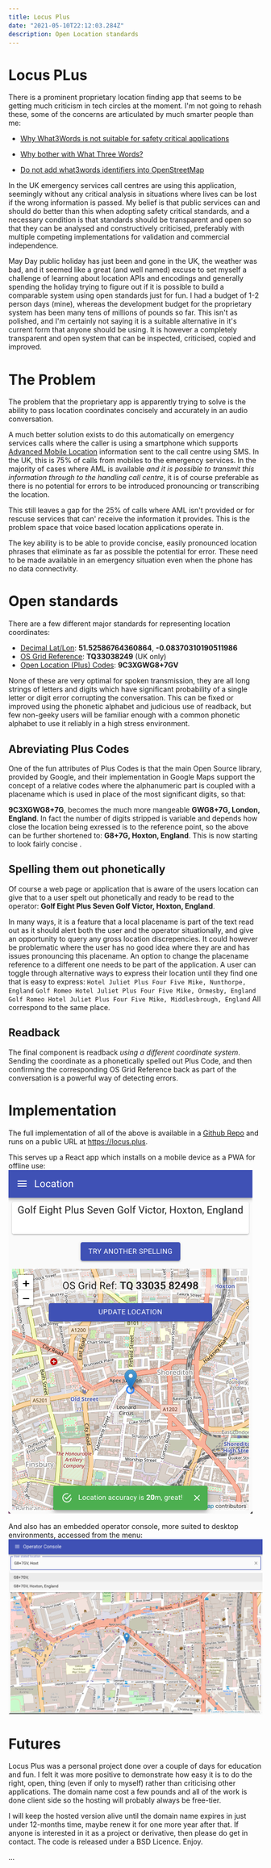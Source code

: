 ```yaml
---
title: Locus Plus
date: "2021-05-10T22:12:03.284Z"
description: Open Location standards
---
```


# Locus PLus

There is a prominent proprietary location finding app that seems to be getting much criticism in tech circles at the moment. I'm not going to rehash these, some of the concerns are articulated by much smarter people than me: 

 * [Why What3Words is not suitable for safety critical applications](https://cybergibbons.com/security-2/why-what3words-is-not-suitable-for-safety-critical-applications/)

 * [Why bother with What Three Words?](https://shkspr.mobi/blog/2019/03/why-bother-with-what-three-words/)

 * [Do not add what3words identifiers into OpenStreetMap](https://wiki.openstreetmap.org/wiki/What3words)

In the UK emergency services call centres are using this application, seemingly without any critical analysis in situations where lives can be lost if the wrong information is passed. My belief is that public services can and should do better than this when adopting safety critical standards, and a necessary condition is that standards should be transparent and open so that they can be analysed and constructively criticised, preferably with multiple competing implementations for validation and commercial independence.

May Day public holiday has just been and gone in the UK, the weather was bad, and it seemed like a great (and well named) excuse to set myself a challenge of learning about location APIs and encodings and generally spending the holiday trying to figure out if it is possible to build a comparable system using open standards just for fun. I had a budget of 1-2 person days (mine), whereas the development budget for the proprietary system has been many tens of millions of pounds so far. This isn't as polished, and I'm certainly not saying it is a suitable alternative in it's current form that anyone should be using. It is however a completely transparent and open system that can be inspected, criticised, copied and improved.

# The Problem

The problem that the proprietary app is apparently trying to solve is the ability to pass location coordinates concisely and accurately in an audio conversation.

 A much better solution exists to do this automatically on emergency services calls where the caller is using a smartphone which supports [Advanced Mobile Location](https://eena.org/our-work/eena-special-focus/advanced-mobile-location) information sent to the call centre using SMS. In the UK, this is 75% of calls from mobiles to the emergency services. In the majority of cases where AML is available _and it is possible to transmit this information through to the handling call centre_, it is of course preferable as there is no potential for errors to be introduced pronouncing or transcribing the location. 

 This still leaves a gap for the 25% of calls where AML isn't provided or for rescuse services that can' receive the information it provides. This is the problem space that voice based location applications operate in.

 The key ability is to be able to provide concise, easily pronounced location phrases that eliminate as far as possible the potential for error. These need to be made available in an emergency situation even when the phone has no data connectivity.


# Open standards
There are a few different major standards for representing location coordinates:
 * [Decimal Lat/Lon](https://en.wikipedia.org/wiki/Decimal_degrees): __51.52586764360864__, __-0.08370310190511986__
 * [OS Grid Reference](https://en.wikipedia.org/wiki/Ordnance_Survey_National_Grid): __TQ33038249__ (UK only)
 * [Open Location (Plus) Codes](https://en.wikipedia.org/wiki/Open_Location_Code): __9C3XGWG8+7GV__

 None of these are very optimal for spoken transmission, they are all long strings of letters and digits which have significant probability of a single letter or digit error corrupting the conversation. This can be fixed or improved using the phonetic alphabet and judicious use of readback, but few non-geeky users will be familiar enough with a common phonetic alphabet to use it reliably in a high stress environment.

 ## Abreviating Plus Codes

 One of the fun attributes of Plus Codes is that the main Open Source library, provided by Google, and their implementation in Google Maps support the concept of a relative codes where the alphanumeric part is coupled with a placename which is used in place of the most significant digits, so that:

 __9C3XGWG8+7G__, becomes the much more mangeable __GWG8+7G, London, England__. In fact the number of digits stripped is variable and depends how close the location being exressed is to the reference point, so the above can be further shortened to: __G8+7G, Hoxton, England__. This is now starting to look fairly concise  .

 ## Spelling them out phonetically

 Of course a web page or application that is aware of the users location can give that to a user spelt out phonetically and ready to be read to the operator: __Golf Eight Plus Seven Golf Victor, Hoxton, England__.

 In many ways, it is a feature that a local placename is part of the text read out as it should alert both the user and the operator situationally, and give an opportunity to query any gross location discrepencies. It could however be problematic where the user has no good idea where they are and has issues pronouncing this placename. An option to change the placename reference to a different one needs to be part of the application. A user can toggle through alternative ways to express their location until they find one that is easy to express:
 `Hotel Juliet Plus Four Five Mike, Nunthorpe, England`
 `Golf Romeo Hotel Juliet Plus Four Five Mike, Ormesby, England`
 `Golf Romeo Hotel Juliet Plus Four Five Mike, Middlesbrough, England`
 All correspond to the same place.

 ## Readback

 The final component is readback _using a different coordinate system_. Sending the coordinate as a phonetically spelled out Plus Code, and then confirming the corresponding OS Grid Reference back as part of the conversation is a powerful way of detecting errors.
 
# Implementation

The full implementation of all of the above is available in a [Github Repo](https://github.com/rjp44/locus-plus) and runs on a public URL at  https://locus.plus.

This serves up a React app which installs on a mobile device as a PWA for offline use:
![mobile screenshot](https://github.com/rjp44/locus-plus/raw/main/images/locus-plus.png)

And also has an embedded operator console, more suited to desktop environments, accessed from the menu:
![Console](https://github.com/rjp44/locus-plus/raw/main/images/maps-detail.png)

# Futures
Locus Plus was a personal project done over a couple of days for education and fun. I felt it was more positive to demonstrate how easy it is to do the right, open, thing (even if only to myself) rather than criticising other applications. The domain name cost a few pounds and all of the work is done client side so the hosting will probably always be free-tier.

I will keep the hosted version alive until the domain name expires in just under 12-months time, maybe renew it for one more year after that. If anyone is interested in it as a project or derivative, then please do get in contact. The code is released under a BSD Licence. Enjoy.



...
